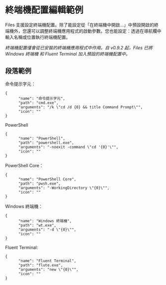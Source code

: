 # 終端機配置編輯範例

Files 支援設定終端機配置。除了能設定從「在終端機中開啟...」中預設開啟的終端機外，您還可以調整終端機應用程式的啟動參數。您也能設定：透過在導航欄中輸入名稱或位置執行終端機配置。

_終端機配置僅會從已安裝的終端機應用程式中作用。自 v0.9.2 起，Files 已將 Windows 終端機 和 Fluent Terminal 加入預設的終端機配置中。_

## 段落範例

命令提示字元：

```
{
      "name": "命令提示字元",
      "path": "cmd.exe",
      "arguments": "/k \"cd /d {0} && title Command Prompt\"",
      "icon": ""
}
```

PowerShell

```
{
      "name": "PowerShell",
      "path": "powershell.exe",
      "arguments": "-noexit -command \"cd '{0}'\"",
      "icon": ""
}
```

PowerShell Core：

```
{
      "name": "PowerShell Core",
      "path": "pwsh.exe",
      "arguments": "-WorkingDirectory \"{0}\"",
      "icon": ""
}
```
         
Windows 終端機：

```
{
      "name": "Windows 終端機",
      "path": "wt.exe",
      "arguments": "-d \"{0}\"",
      "icon": ""
}
```

Fluent Terminal:

```
{
      "name": "Fluent Terminal",
      "path": "flute.exe",
      "arguments": "new \"{0}\"",
      "icon": ""
}
```
